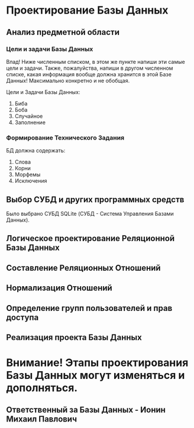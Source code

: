 # Проектирование Базы Данных

## Анализ предметной области

### Цели и задачи Базы Данных

Влад! Ниже численным списком, в этом же пункте напиши эти самые цели и задачи. Также, пожалуйства, напиши в другом численном списке, какая информация вообще должна хранится в этой Базе Данных! Максимально конкретно и не обобщая.

Цели и Задачи Базы Данных:
1. Биба
2. Боба
3. Случайное
4. Заполнение

### Формирование Технического Задания

БД должна содержать:

1. Слова
2. Корни
3. Морфемы
4. Исключения

## Выбор СУБД и других программных средств

Было выбрано СУБД SQLite (СУБД - Система Управления Базами Данных).

## Логическое проектирование Реляционной Базы Данных

## Составление Реляционных Отношений

## Нормализация Отношений

## Определение групп пользователей и прав доступа

## Реализация проекта Базы Данных

# Внимание! Этапы проектирования Базы Данных могут изменяться и дополняться.

## Ответственный за Базы Данных - Ионин Михаил Павлович
